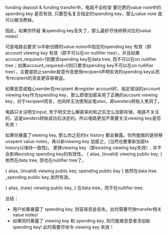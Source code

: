funding deposit & funding transfer中，电路不会检查 要花费的value note中的spending key 是否有效, 只要签名复合指定的spending key，那么value note 就可以被消费掉。

因此，如果你怀疑 某spending key丢失了，那么最好尽快转移对应的value notes!

可是电路会要求 tx中新创建的value notes中指定的spending key 有效（即account viewing key 有效（即不可以在on nullifier tree），并且如果account_required=1则要求spending key在data tree, 而不可以在on nullifier tree；如果account_required=0则只要求spending key不可以在on nullifier tree），主要是防止sender故意作恶使用recipient声明失效的spending key从而令recipient的资金更容易被盗。

如果恶意或粗心sender在recipient 未register account时，指定错误的account viewing key作为spending key，那么即使加密采用了正确的account viewing key，对于recipient而言，也同样无法使用此笔utxo，即senders转账入黑洞了。

电路只关注明文input, 至于明文怎么解密来的和之后怎么加密存储，电路不关注的，这是senders转帐成功后决定的。所以电路更加不需要关注viewing key是否失效！

如果你暴露了viewing key, 那么你之前的tx history 都会暴露。你所能做的是转移 unspent value notes，再以新viewing key 加密之，(当然也要重新加密tx history以保持一致性)。
更换viewing key（即existing viewing key失效）, 并不会影响existing spending key的有效性。
{
    alias,
    (invalid) viewing public key,
}
依然在data tree, 但也在nullifier tree了。


{
    alias,
    (invalid) viewing public key,
    spending public key
}
依然在data tree. _spending public key_依然有效。


{
    alias,
    (new) viewing public key,
}
在data tree，而不在nullifier tree.


总结：
* 用户如果暴露了 spending key, 则容易资金丢失。此时需要尽快transfer相关value notes!
* 如果同时暴露了 viewing key 和 spending key, 则可能被恶意者添加新spending key! 此时需要尽快令 viewing key 失效！